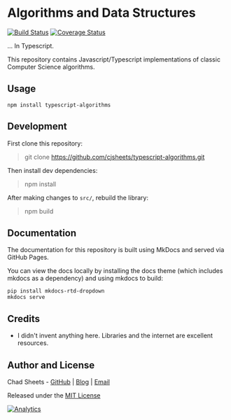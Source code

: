 Algorithms and Data Structures
==============================

[![Build Status](https://travis-ci.org/cjsheets/typescript-algorithms.svg?branch=master)](https://travis-ci.org/cjsheets/typescript-algorithms)
[![Coverage Status](https://coveralls.io/repos/github/cjsheets/typescript-algorithms/badge.svg?branch=master)](https://coveralls.io/github/cjsheets/typescript-algorithms?branch=master)

... In Typescript.

This repository contains Javascript/Typescript implementations of classic Computer Science algorithms.

Usage
-----------

```
npm install typescript-algorithms
```


Development
-----------
First clone this repository:

> git clone https://github.com/cjsheets/typescript-algorithms.git

Then install dev dependencies:

> npm install

After making changes to `src/`, rebuild the library:

> npm build

Documentation
-------------

The documentation for this repository is built using MkDocs and served via GitHub Pages.

You can view the docs locally by installing the docs theme (which includes mkdocs
as a dependency) and using mkdocs to build:

```
pip install mkdocs-rtd-dropdown
mkdocs serve
```


Credits
-------

- I didn't invent anything here. Libraries and the internet are excellent resources.

Author and License
------------------

Chad Sheets - [GitHub](https://github.com/cjsheets) | [Blog](http://chadsheets.com/) | [Email](mailto:chad@cjsheets.com)

Released under the [MIT License](https://tldrlegal.com/license/mit-license)

[![Analytics](https://cjs-beacon.appspot.com/UA-10006093-3/github/cjsheets/typescript-algorithms?pixel)](https://github.com/cjsheets/typescript-algorithms)